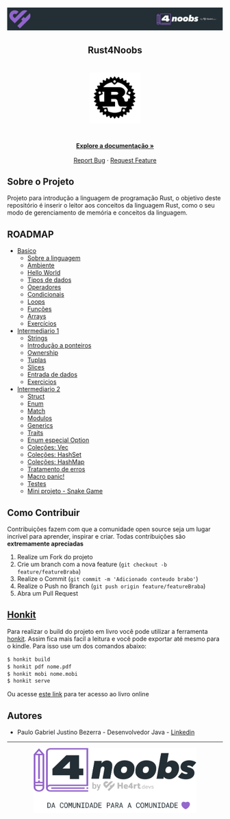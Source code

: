 <!-- Logo 4noobs -->

<p align="center">
  <a href="https://github.com/he4rt/4noobs" target="_blank">
    <img src="./src/assets/header_4noobs.svg">
  </a>
</p>

<!-- Title -->

<p align="center">
  <h2 align="center">Rust4Noobs</h2>

  <h1 align="center"><img src="./src/assets/rust.svg" alt="Imagem da linguagem" width="120"></h1>
  
  <p align="center">
    <br />
    <a href="#ROADMAP"><strong>Explore a documentação »</strong></a>
    <br />
    <br />
    <a href="https://github.com/pgjbz/rust4noobs/issues/new">Report Bug</a>
    ·
    <a href="https://github.com/pgjbz/rust4noobs/issues/new">Request Feature</a>
  </p>
</p>

## Sobre o Projeto
Projeto para introdução a linguagem de programação Rust, o objetivo deste repositório é inserir o leitor aos conceitos da linguagem Rust, como o seu modo de gerenciamento de memória e conceitos da linguagem.

## ROADMAP

- [Basico](./src/basic)
    - [Sobre a linguagem](./src/basic/01-about.md)
    - [Ambiente](./src/basic/02-environment.md)
    - [Hello World](./src/basic/03-hello-world.md)
    - [Tipos de dados](./src/basic/04-data-types.md)
    - [Operadores](./src/basic/05-operators.md)
    - [Condicionais](./src/basic/06-conditions.md)
    - [Loops](./src/basic/07-loops.md)
    - [Funções](./src/basic/08-functions.md)
    - [Arrays](./src/basic/09-arrays.md)
    - [Exercícios](./src/basic/10-exercises.md)
- [Intermediario 1](./src/intermediary-01)
    - [Strings](./src/intermediary-01/01-strings.md)
    - [Introdução a ponteiros](./src/intermediary-01/02-pointers-intro.md)
    - [Ownership](./src/intermediary-01/03-ownership.md)
    - [Tuplas](./src/intermediary-01/04-tuples.md)
    - [Slices](./src/intermediary-01/05-slices.md)
    - [Entrada de dados](./src/intermediary-01/06-user-input.md)
    - [Exercicios](./src/intermediary-01/07-exercises.md)
- [Intermediario 2](./src/intermediary-02)
    - [Struct](./src/intermediary-02/01-structs.md)
    - [Enum](./src/intermediary-02/02-enums.md)
    - [Match](./src/intermediary-02/03-match.md)
    - [Modulos](./src/intermediary-02/04-modules.md)
    - [Generics](./src/intermediary-02/05-generics.md)
    - [Traits](./src/intermediary-02/06-traits.md)
    - [Enum especial Option](./src/intermediary-02/07-option.md)
    - [Coleções: Vec](./src/intermediary-02/08-vec.md)
    - [Coleções: HashSet](./src/intermediary-02/09-hashset.md)
    - [Coleções: HashMap](./src/intermediary-02/10-hashmap.md)
    - [Tratamento de erros](./src/intermediary-02/11-result.md)
    - [Macro panic!](./src/intermediary-02/12-panic.md)
    - [Testes](./src/intermediary-02/13-tests.md)
    - [Mini projeto - Snake Game](./src/intermediary-02/14-snake.md)
    
## Como Contribuir

Contribuições fazem com que a comunidade open source seja um lugar incrível para aprender, inspirar e criar. Todas contribuições
são **extremamente apreciadas**

1. Realize um Fork do projeto
2. Crie um branch com a nova feature (`git checkout -b feature/featureBraba`)
3. Realize o Commit (`git commit -m 'Adicionado conteudo brabo'`)
4. Realize o Push no Branch (`git push origin feature/featureBraba`)
5. Abra um Pull Request

## [Honkit](https://honkit.netlify.app/ebook.html)

Para realizar o build do projeto em livro você pode utilizar a ferramenta [honkit](https://honkit.netlify.app/ebook.html). Assim fica mais facil a leitura e você pode exportar até mesmo para o kindle. Para isso use um dos comandos abaixo:

```sh
$ honkit build
$ honkit pdf nome.pdf
$ honkit mobi nome.mobi
$ honkit serve
```
Ou acesse [este link](https://rust4noobs.pgjbz.dev/) para ter acesso ao livro online
## Autores

- Paulo Gabriel Justino Bezerra - Desenvolvedor Java - [Linkedin](https://www.linkedin.com/in/paulogjbezerra/)

---

<p align="center">
  <a href="https://github.com/he4rt/4noobs" target="_blank">
    <img src="./src/assets/footer_4noobs.svg" width="380">
  </a>
</p>
